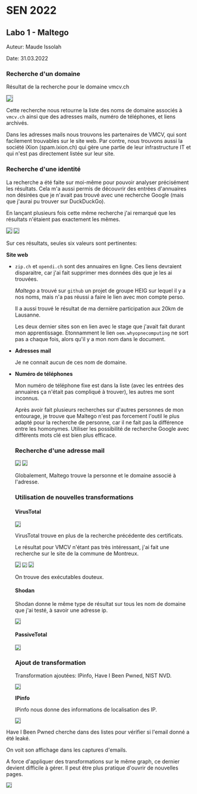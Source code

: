 # SEN 2022

## Labo 1 - Maltego

Auteur: Maude Issolah

Date: 31.03.2022



### Recherche d'un domaine

Résultat de la recherche pour le domaine vmcv.ch

<img src="images/rendu/domain.png" style="border:1px solid grey;zoom:100%;" />

Cette recherche nous retourne la liste des noms de domaine associés à `vmcv.ch` ainsi que des adresses mails, numéro de téléphones, et liens archivés.

Dans les adresses mails nous trouvons les partenaires de VMCV, qui sont facilement trouvables sur le site web. Par contre, nous trouvons aussi la société iXion (spam.ixion.ch) qui gère une partie de leur infrastructure IT et qui n'est pas directement listée sur leur site.



### Recherche d'une identité

La recherche a été faite sur moi-même pour pouvoir analyser précisément les résultats. Cela m'a aussi permis de découvrir des entrées d'annuaires non désirées que je n'avait pas trouvé avec une recherche Google (mais que j'aurai pu trouver sur DuckDuckGo).

En lançant plusieurs fois cette même recherche j'ai remarqué que les résultats n'étaient pas exactement les mêmes.

<img src="images/rendu/moi.png" style="border:1px solid grey;zoom:90%;" />

<img src="images/rendu/moi2.png" style="border:1px solid grey;zoom:80%;" />

Sur ces résultats, seules six valeurs sont pertinentes:

**Site web**

- `zip.ch` et `opendi.ch` sont des annuaires en ligne. Ces liens devraient disparaitre, car j'ai fait supprimer mes données dès que je les ai trouvées.

  *Maltego* a trouvé sur `github` un projet de groupe HEIG sur lequel il y a nos noms, mais n'a pas réussi a faire le lien avec mon compte perso.

  Il a aussi trouvé le résultat de ma dernière participation aux 20km de Lausanne.

  Les deux dernier sites son en lien avec le stage que j'avait fait durant mon apprentissage. Etonnamment le lien `oem.whyopnecomputing` ne sort pas a chaque fois, alors qu'il y a mon nom dans le document.

- **Adresses mail**

  Je ne connait aucun de ces nom de domaine.

- **Numéro de téléphones**

  Mon numéro de téléphone fixe est dans la liste (avec les entrées des annuaires ça n'était pas compliqué à trouver), les autres me sont inconnus.

  

  Après avoir fait plusieurs recherches sur d'autres personnes de mon entourage, je trouve que Maltego n'est pas forcement l'outil le plus adapté pour la recherche de personne, car il ne fait pas la différence entre les homonymes. Utiliser les possibilité de recherche Google avec différents mots clé est bien plus efficace.

  

  ### Recherche d'une adresse mail

  <img src="images/rendu/mail-moi.png" style="border:1px solid grey;zoom:80%;" />

  <img src="images/rendu/mail-moi2.png" style="border:1px solid grey;zoom:80%;" />

  Globalement, Maltego trouve la personne et le domaine associé à l'adresse.

  

  ### Utilisation de nouvelles transformations

  #### VirusTotal 
  
  <img src="images/rendu/virusTotal.png" style="border:1px solid grey;zoom:80%;" />
  
  VirusTotal trouve en plus de la recherche précédente des certificats.
  
  Le résultat pour VMCV n'étant pas très intéressant, j'ai fait une recherche sur le site de la commune de Montreux.
  
  <img src="images/rendu/virusTotal-MTX.png" style="border:1px solid grey;zoom:80%;" />
  
  <img src="images/rendu/mtx-gxx.png" style="border:1px solid grey;zoom:70%;" />
  
  <img src="images/rendu/mtx-dxv.png" style="border:1px solid grey;zoom:80%;" />
  
  On trouve des exécutables douteux.
  
  
  
  #### Shodan 
  
  Shodan donne le même type de résultat sur tous les nom de domaine que j'ai testé, à savoir une adresse ip.
  
  <img src="images/rendu/shodan.png" style="border:1px solid grey;zoom:80%;" />
  
  
  
  #### PassiveTotal 
  
  <img src="images/rendu/passiveTotal.png" style="border:1px solid grey;zoom:80%;" />
  
  
  
  ### Ajout de transformation
  
  Transformation ajoutées: IPinfo, Have I Been Pwned, NIST NVD.
  
  <img src="images/rendu/transform.png" style="border:1px solid grey;zoom:80%;" />
  
  
  
  **IPinfo**
  
  IPinfo nous donne des informations de localisation des IP.
  
  <img src="images/rendu/ipinfo2.png" style="border:1px solid grey;zoom:80%;" />



Have I Been Pwned cherche dans des listes pour vérifier si l'email donné a été leaké.

On voit son affichage dans les captures d'emails.



A force d'appliquer des transformations sur le même graph, ce dernier devient difficile à gérer. Il peut être plus pratique d'ouvrir de nouvelles pages.

<img src="images/rendu/view.png" style="border:1px solid grey;zoom:80%;" />

